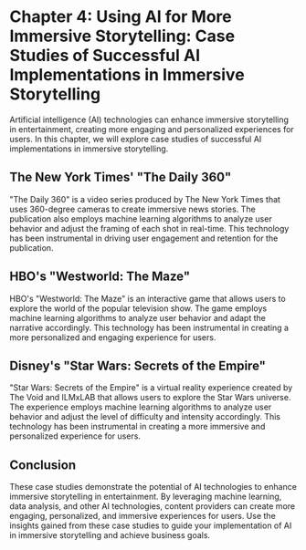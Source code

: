 Chapter 4: Using AI for More Immersive Storytelling: Case Studies of Successful AI Implementations in Immersive Storytelling
============================================================================================================================

Artificial intelligence (AI) technologies can enhance immersive storytelling in entertainment, creating more engaging and personalized experiences for users. In this chapter, we will explore case studies of successful AI implementations in immersive storytelling.

The New York Times' "The Daily 360"
-----------------------------------

"The Daily 360" is a video series produced by The New York Times that uses 360-degree cameras to create immersive news stories. The publication also employs machine learning algorithms to analyze user behavior and adjust the framing of each shot in real-time. This technology has been instrumental in driving user engagement and retention for the publication.

HBO's "Westworld: The Maze"
---------------------------

HBO's "Westworld: The Maze" is an interactive game that allows users to explore the world of the popular television show. The game employs machine learning algorithms to analyze user behavior and adapt the narrative accordingly. This technology has been instrumental in creating a more personalized and engaging experience for users.

Disney's "Star Wars: Secrets of the Empire"
-------------------------------------------

"Star Wars: Secrets of the Empire" is a virtual reality experience created by The Void and ILMxLAB that allows users to explore the Star Wars universe. The experience employs machine learning algorithms to analyze user behavior and adjust the level of difficulty and intensity accordingly. This technology has been instrumental in creating a more immersive and personalized experience for users.

Conclusion
----------

These case studies demonstrate the potential of AI technologies to enhance immersive storytelling in entertainment. By leveraging machine learning, data analysis, and other AI technologies, content providers can create more engaging, personalized, and immersive experiences for users. Use the insights gained from these case studies to guide your implementation of AI in immersive storytelling and achieve business goals.
